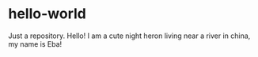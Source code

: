 # hello-world
Just a repository.
Hello! I am a cute night heron living near a river in china, my name is Eba!
